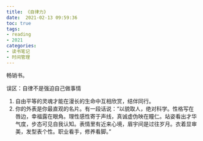 ```yaml
---
title: 《自律力》
date:  2021-02-13 09:59:36
toc: true
tags: 
- reading
- 2021
categories:
- 读书笔记
- 时间管理
---
```


畅销书。

误区：自律不是强迫自己做事情

1. 自由平等的灵魂才能在漫长的生命中互相欣赏，结伴同行。
2. 你的外表是你最直观的名片。有一段话说：“以貌取人，绝对科学。性格写在唇边，幸福露在眼角。理性感性寄于声线，真诚虚伪映在瞳仁。站姿看出才华气度，步态可见自我认知。表情里有近来心境，眉宇间是过往岁月。衣着显审美，发型表个性。职业看手，修养看脚。”

